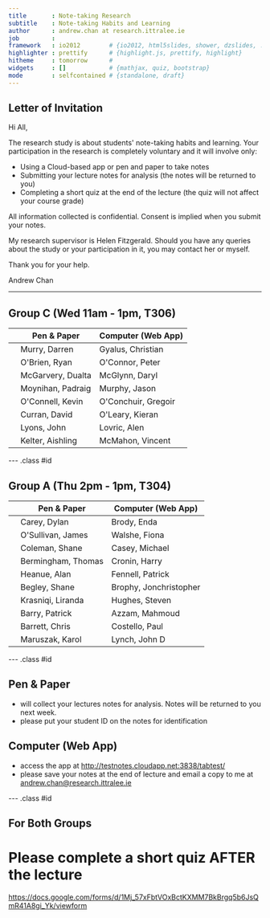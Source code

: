```yaml
---
title       : Note-taking Research
subtitle    : Note-taking Habits and Learning
author      : andrew.chan at research.ittralee.ie
job         : 
framework   : io2012        # {io2012, html5slides, shower, dzslides, ...}
highlighter : prettify      # {highlight.js, prettify, highlight}
hitheme     : tomorrow      # 
widgets     : []            # {mathjax, quiz, bootstrap}
mode        : selfcontained # {standalone, draft}
---
```


Letter of Invitation
-----
  
Hi All,  
  
The research study is about students' note-taking habits and learning. Your participation in the research is completely voluntary and it will involve only:  
  
* Using a Cloud-based app or pen and paper to take notes  
* Submitting your lecture notes for analysis (the notes will be returned to you)
* Completing a short quiz at the end of the lecture (the quiz will not affect your course grade)
  
All information collected is confidential. Consent is implied when you submit your notes. 
      
My research supervisor is Helen Fitzgerald. Should you have any queries about the study or your participation in it, you may contact her or myself.  
  
Thank you for your help.  
  
Andrew Chan   


---


Group C (Wed 11am - 1pm, T306)
---  


||Pen & Paper|Computer (Web App)|  
 --------|------|------|  
||Murry, Darren|Gyalus, Christian|  
||O'Brien, Ryan|O'Connor, Peter| 
||McGarvery, Dualta|McGlynn, Daryl|
||Moynihan, Padraig|Murphy, Jason|
||O'Connell, Kevin|O'Conchuir, Gregoir|
||Curran, David|O'Leary, Kieran|
||Lyons, John|Lovric, Alen|
||Kelter, Aishling|McMahon, Vincent|


--- .class #id 

Group A (Thu 2pm - 1pm, T304)
---  


||Pen & Paper|Computer (Web App)|  
 --------|------|------|  
||Carey, Dylan|Brody, Enda|  
||O'Sullivan, James|Walshe, Fiona| 
||Coleman, Shane|Casey, Michael|
||Bermingham, Thomas|Cronin, Harry|
||Heanue, Alan|Fennell, Patrick|  
||Begley, Shane|Brophy, Jonchristopher|
||Krasniqi, Liranda|Hughes, Steven|
||Barry, Patrick|Azzam, Mahmoud|
||Barrett, Chris|Costello, Paul|  
||Maruszak, Karol|Lynch, John D|  


--- .class #id

Pen & Paper
----

* will collect your lectures notes for analysis. Notes will be returned to you next week.
* please put your student ID on the notes for identification  
  
  

Computer (Web App)
----

* access the app at http://testnotes.cloudapp.net:3838/tabtest/
* please save your notes at the end of lecture and email a copy to me at andrew.chan@research.ittralee.ie



--- .class #id

  
  
For Both Groups
-------
  
  
  
Please complete a short quiz AFTER the lecture
======

  
https://docs.google.com/forms/d/1Mj_57xFbtVOxBctKXMM7BkBrgq5b6JsQmR41A8gi_Yk/viewform
